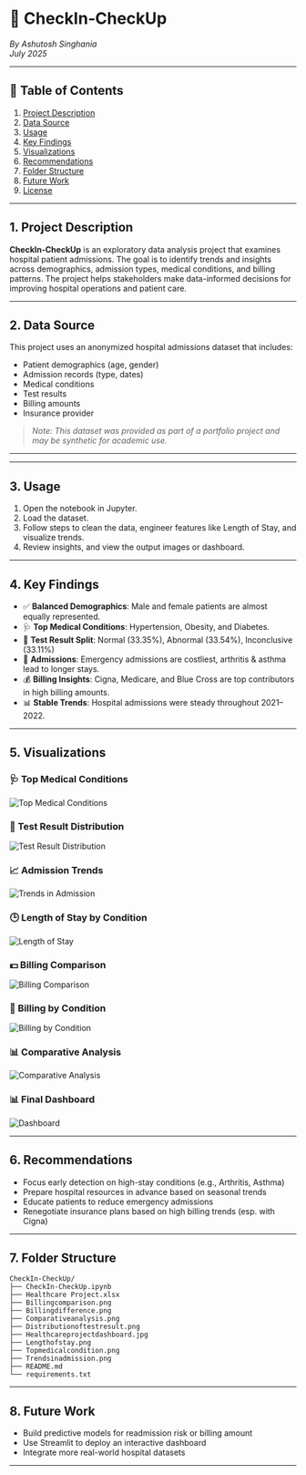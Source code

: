 # 🏥 CheckIn‑CheckUp  
*By Ashutosh Singhania*  
*July 2025*

---

## 🔗 Table of Contents
1. [Project Description](#project-description)  
2. [Data Source](#data-source)   
3. [Usage](#usage)  
4. [Key Findings](#key-findings)  
5. [Visualizations](#visualizations)  
6. [Recommendations](#recommendations)  
7. [Folder Structure](#folder-structure)  
8. [Future Work](#future-work)  
9. [License](#license)

---

## 1. Project Description  
**CheckIn‑CheckUp** is an exploratory data analysis project that examines hospital patient admissions. The goal is to identify trends and insights across demographics, admission types, medical conditions, and billing patterns. The project helps stakeholders make data-informed decisions for improving hospital operations and patient care.

---

## 2. Data Source  
This project uses an anonymized hospital admissions dataset that includes:
- Patient demographics (age, gender)  
- Admission records (type, dates)  
- Medical conditions  
- Test results  
- Billing amounts  
- Insurance provider  

> *Note: This dataset was provided as part of a portfolio project and may be synthetic for academic use.*

---




---

## 3. Usage  
1. Open the notebook in Jupyter.  
2. Load the dataset.  
3. Follow steps to clean the data, engineer features like Length of Stay, and visualize trends.  
4. Review insights, and view the output images or dashboard.

---

## 4. Key Findings  
- ✅ **Balanced Demographics**: Male and female patients are almost equally represented.  
- 🩺 **Top Medical Conditions**: Hypertension, Obesity, and Diabetes.  
- 🧪 **Test Result Split**: Normal (33.35%), Abnormal (33.54%), Inconclusive (33.11%)  
- 🏥 **Admissions**: Emergency admissions are costliest, arthritis & asthma lead to longer stays.  
- 💰 **Billing Insights**: Cigna, Medicare, and Blue Cross are top contributors in high billing amounts.  
- 📊 **Stable Trends**: Hospital admissions were steady throughout 2021–2022.

---

## 5. Visualizations  

### 🩺 Top Medical Conditions  
![Top Medical Conditions](Topmedicalcondition.png)

### 🧪 Test Result Distribution  
![Test Result Distribution](Distributionoftestresult.png)

### 📈 Admission Trends  
![Trends in Admission](Trendsinadmission.png)

### 🕒 Length of Stay by Condition  
![Length of Stay](Lengthofstay.png)

### 💵 Billing Comparison  
![Billing Comparison](Billingcomparison.png)

### 🧾 Billing by Condition  
![Billing by Condition](Billingdifference.png)

### 📊 Comparative Analysis  
![Comparative Analysis](Comparativeanalysis.png)

### 📊 Final Dashboard  
![Dashboard](Healthcareprojectdashboard.jpg)

---

## 6. Recommendations  
- Focus early detection on high-stay conditions (e.g., Arthritis, Asthma)  
- Prepare hospital resources in advance based on seasonal trends  
- Educate patients to reduce emergency admissions  
- Renegotiate insurance plans based on high billing trends (esp. with Cigna)

---

## 7. Folder Structure
```
CheckIn-CheckUp/
├── CheckIn-CheckUp.ipynb
├── Healthcare Project.xlsx
├── Billingcomparison.png
├── Billingdifference.png
├── Comparativeanalysis.png
├── Distributionoftestresult.png
├── Healthcareprojectdashboard.jpg
├── Lengthofstay.png
├── Topmedicalcondition.png
├── Trendsinadmission.png
├── README.md
└── requirements.txt
```

---

## 8. Future Work  
- Build predictive models for readmission risk or billing amount  
- Use Streamlit to deploy an interactive dashboard  
- Integrate more real-world hospital datasets

---






